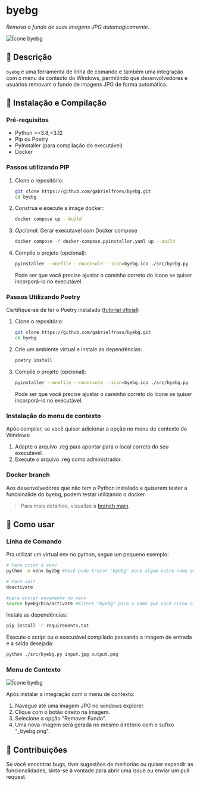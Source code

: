 # byebg

_Remova o fundo de suas imagens JPG automagicamente._

![Ícone byebg](/docs/byebg.png)

## 📌 Descrição

`byebg` é uma ferramenta de linha de comando e também uma integração com o menu de contexto do Windows, permitindo que desenvolvedores e usuários removam o fundo de imagens JPG de forma automática.

## 🚀 Instalação e Compilação

### Pré-requisitos

- Python >=3.8,<3.12
- Pip ou Poetry
- PyInstaller (para compilação do executável)
- Docker

### Passos utilizando PIP

1. Clone o repositório:

   ```bash
   git clone https://github.com/gabrielfroes/byebg.git
   cd byebg
   ```

2. Construa e execute a image docker:

   ```bash
   docker compose up --build
   ```

3. _Opcional_: Gerar executavel com Docker compose

   ```bash
   docker compose -f docker-compose.pyinstaller.yaml up --build
   ```

4. Compile o projeto (opcional):
   ```bash
   pyinstaller --onefile --noconsole --icon=byebg.ico ./src/byebg.py
   ```
   Pode ser que você precise ajustar o caminho correto do ícone se quiser incorporá-lo no executável.

### Passos Utilizando Poetry

Certifique-se de ter o Poetry instalado ([tutorial oficial](https://python-poetry.org/docs/))

1. Clone o repositório:

   ```bash
   git clone https://github.com/gabrielfroes/byebg.git
   cd byebg
   ```

2. Crie um ambiente virtual e instale as dependências:

   ```bash
   poetry install
   ```

3. Compile o projeto (opcional):
   ```bash
   pyinstaller --onefile --noconsole --icon=byebg.ico ./src/byebg.py
   ```
   Pode ser que você precise ajustar o caminho correto do ícone se quiser incorporá-lo no executável.


### Instalação do menu de contexto

Após compilar, se você quiser adicionar a opção no menu de contexto do Windows:

1. Adapte o arquivo .reg para apontar para o local correto do seu executável.
2. Execute o arquivo .reg como administrador.

### Docker branch

Aos desenvolvedores que não tem o Python instalado e quiserem testar a funcionalide do byebg, podem testar utilizando o docker.

> Para mais detalhes, visualize a [branch main](https://github.com/gabrielfroes/byebg/tree/main).

## 🎯 Como usar

### Linha de Comando

Pra utilizar um virtual env no python, segue um pequeno exemplo:
```bash
# Para criar o venv
python -m venv byebg #Você pode trocar "byebg" para algum outro nome que você queira

# Para sair
deactivate

#para entrar novamente no venv
source byebg/bin/activate #Altere "byebg" para o nome que você criou o venv
```

Instale as dependências:
```bash
pip install -r requirements.txt
```

Execute o script ou o executável compilado passando a imagem de entrada e a saída desejada:

```bash
python ./src/byebg.py input.jpg output.png
```

### Menu de Contexto

![Ícone byebg](/docs/menu-contexto-byebg.png)

Após instalar a integração com o menu de contexto:

1. Navegue até uma imagem JPG no windows explorer.
2. Clique com o botão direito na imagem.
3. Selecione a opção "Remover Fundo".
4. Uma nova imagem será gerada no mesmo diretório com o sufixo "\_byebg.png".

## 🤖 Contribuições

Se você encontrar bugs, tiver sugestões de melhorias ou quiser expandir as funcionalidades, sinta-se à vontade para abrir uma issue ou enviar um pull request.
